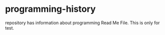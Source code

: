 # programming-history
repository has information about programming
Read Me File. This is only for test.
